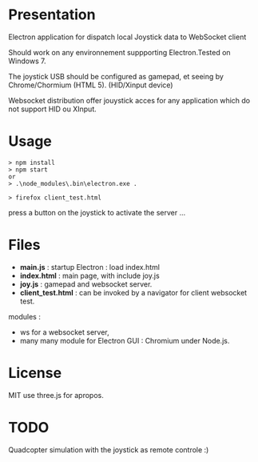 Presentation
===
Electron application  for dispatch local Joystick data to WebSocket client 



Should work on any environnement suppporting Electron.Tested on Windows 7.

The joystick USB should be configured as gamepad, et  seeing by  Chrome/Chormium (HTML 5).
(HID/Xinput device)

Websocket distribution offer jouystick acces for any application which 
do not support HID ou XInput.

Usage
=== 

```
> npm install
> npm start
or
> .\node_modules\.bin\electron.exe .

> firefox client_test.html
```

press a button on the  joystick to activate the server ...

Files
===

* **main.js** : startup Electron : load index.html
* **index.html** : main page, with include joy.js
* **joy.js** : gamepad and websocket server.
* **client_test.html** : can be invoked by a navigator for client websocket test.

modules :
*  ws for a websocket server,
*  many many module for Electron  GUI : Chromium under Node.js.
   
License
====
MIT
use three.js for apropos.

TODO
====

Quadcopter simulation with the joystick as remote controle :)

